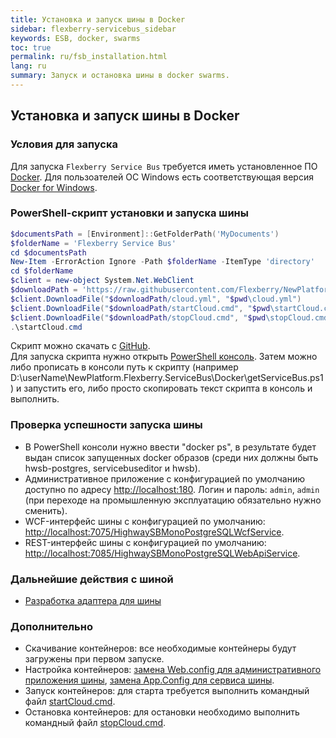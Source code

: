 ```yaml
---
title: Установка и запуск шины в Docker
sidebar: flexberry-servicebus_sidebar
keywords: ESB, docker, swarms
toc: true
permalink: ru/fsb_installation.html
lang: ru
summary: Запуск и остановка шины в docker swarms.
---
```


## Установка и запуск шины в Docker

### Условия для запуска
Для запуска `Flexberry Service Bus` требуется иметь установленное ПО [Docker](https://docs.docker.com). Для пользоателей ОС Windows есть соответствующая версия [Docker for Windows](https://docs.docker.com/docker-for-windows/install/).

### PowerShell-скрипт установки и запуска шины

```powershell
$documentsPath = [Environment]::GetFolderPath('MyDocuments')
$folderName = 'Flexberry Service Bus'
cd $documentsPath
New-Item -ErrorAction Ignore -Path $folderName -ItemType 'directory'
cd $folderName
$client = new-object System.Net.WebClient
$downloadPath = 'https://raw.githubusercontent.com/Flexberry/NewPlatform.Flexberry.ServiceBus/develop/Docker'
$client.DownloadFile("$downloadPath/cloud.yml", "$pwd\cloud.yml")
$client.DownloadFile("$downloadPath/startCloud.cmd", "$pwd\startCloud.cmd")
$client.DownloadFile("$downloadPath/stopCloud.cmd", "$pwd\stopCloud.cmd")
.\startCloud.cmd
```

Скрипт можно скачать с [GitHub](https://raw.githubusercontent.com/Flexberry/NewPlatform.Flexberry.ServiceBus/develop/Docker/getServiceBus.ps1).  
Для запуска скрипта нужно открыть [PowerShell консоль](https://docs.microsoft.com/ru-ru/powershell/scripting/setup/starting-windows-powershell?view=powershell-6). Затем можно либо прописать в консоли путь к скрипту (например D:\userName\NewPlatform.Flexberry.ServiceBus\Docker\getServiceBus.ps1) и запустить его, либо просто скопировать текст скрипта в консоль и выполнить.

### Проверка успешности запуска шины
* В PowerShell консоли нужно ввести "docker ps", в результате будет выдан список запущенных docker образов (среди них должны быть hwsb-postgres, servicebuseditor и hwsb).
* Административное приложение с конфигурацией по умолчанию доступно по адресу <http://localhost:180>. Логин и пароль: `admin`, `admin` (при переходе на промышленную эксплуатацию обязательно нужно сменить).
* WCF-интерфейс шины с конфигурацией по умолчанию: <http://localhost:7075/HighwaySBMonoPostgreSQLWcfService>.
* REST-интерфейс шины с конфигурацией по умолчанию: <http://localhost:7085/HighwaySBMonoPostgreSQLWebApiService>.

### Дальнейшие действия с шиной
* [Разработка адаптера для шины](fsb_adapters.html)

### Дополнительно
* Скачивание контейнеров: все необходимые контейнеры будут загружены при первом запуске.
* Настройка контейнеров:
[замена Web.config для административного приложения шины](fsb_editor.html), [замена App.Config для сервиса шины](fsb_service.html).
* Запуск контейнеров:
для старта требуется выполнить командный файл [startCloud.cmd](https://github.com/Flexberry/NewPlatform.Flexberry.ServiceBus/blob/develop/Docker/startCloud.cmd).
* Остановка контейнеров:
для остановки необходимо выполнить командный файл [stopCloud.cmd](https://github.com/Flexberry/NewPlatform.Flexberry.ServiceBus/blob/develop/Docker/stopCloud.cmd).
